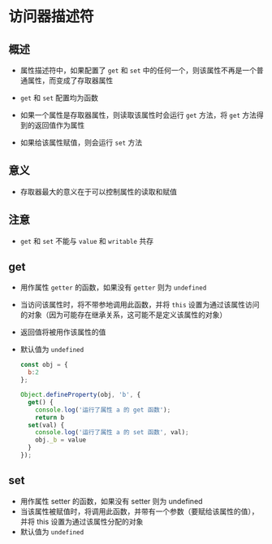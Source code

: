 # 访问器描述符

## 概述

+ 属性描述符中，如果配置了 `get` 和 `set` 中的任何一个，则该属性不再是一个普通属性，而变成了存取器属性

+ `get` 和 `set` 配置均为函数
+ 如果一个属性是存取器属性，则读取该属性时会运行 `get` 方法，将 `get` 方法得到的返回值作为属性
+ 如果给该属性赋值，则会运行 `set` 方法

## 意义

+ 存取器最大的意义在于可以控制属性的读取和赋值

## 注意

+ `get` 和 `set` 不能与 `value` 和 `writable` 共存

## get

+ 用作属性 `getter` 的函数，如果没有 `getter` 则为 `undefined`
+ 当访问该属性时，将不带参地调用此函数，并将 `this` 设置为通过该属性访问的对象（因为可能存在继承关系，这可能不是定义该属性的对象）
+ 返回值将被用作该属性的值
+ 默认值为 `undefined`

  ```js
  const obj = {
    b:2
  };

  Object.defineProperty(obj, 'b', {
    get() {
      console.log('运行了属性 a 的 get 函数');
      return b
    set(val) {
      console.log('运行了属性 a 的 set 函数', val);
      obj._b = value
    }
  });
  ```

## set

+ 用作属性 setter 的函数，如果没有 setter 则为 undefined
+ 当该属性被赋值时，将调用此函数，并带有一个参数（要赋给该属性的值），并将 this 设置为通过该属性分配的对象
+ 默认值为 `undefined`

